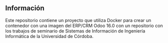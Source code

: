 ## Información

Este repositorio contiene un proyecto que utiliza Docker para crear un contenedor con una imagen del ERP/CRM Odoo 16.0 con un repositorio con los trabajos de seminario de Sistemas de Información de Ingeniería Informática de la Universidad de Córdoba.